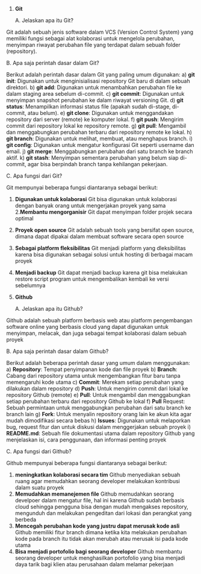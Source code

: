 1. **Git**
   
   A. Jelaskan apa itu Git?
   
Git adalah sebuah jenis software dalam VCS (Version Control System) yang memiliki fungsi sebagai alat kolaborasi untuk mengelola perubahan, menyimpan riwayat perubahan file yang terdapat dalam sebuah folder (repository).

   B. Apa saja perintah dasar dalam Git?
   
Berikut adalah perintah dasar dalam Git yang paling umum digunakan:
  a) **git init**: Digunakan untuk menginisialisasi repository Git baru di dalam sebuah direktori.
  b) **git add**: Digunakan untuk menambahkan perubahan file ke dalam staging area sebelum di-commit.
  c) **git commit**: Digunakan untuk menyimpan snapshot perubahan ke dalam riwayat versioning Git.
  d) **git status**: Menampilkan informasi status file (apakah sudah di-stage, di-commit, atau belum).
  e) **git clone**: Digunakan untuk menggandakan repository dari server (remote) ke komputer lokal.
  f) **git push**: Mengirim commit dari repository lokal ke repository remote.
  g) **git pull**: Mengambil dan menggabungkan perubahan terbaru dari repository remote ke lokal.
  h) **git branch**: Digunakan untuk melihat, membuat, atau menghapus branch.
  i) **git config**: Digunakan untuk mengatur konfigurasi Git seperti username dan email.
  j) **git merge**: Menggabungkan perubahan dari satu branch ke branch aktif.
  k) **git stash**: Menyimpan sementara perubahan yang belum siap di-commit, agar bisa berpindah branch tanpa kehilangan pekerjaan.    
  
   C. Apa fungsi dari Git?
   
 Git mempunyai beberapa fungsi diantaranya sebagai berikut:
  1. **Digunakan untuk kolaborasi**
     Git bisa digunakan untuk kolaborasi dengan banyak orang untuk mengerjakan proyek yang sama
  2.**Membantu mengorganisir**
     Git dapat menyimpan folder projek secara optimal
  3. **Proyek open source**
     Git adalah sebuah tools yang bersifat open source, dimana dapat dipakai dalam membuat software secara open source
  4. **Sebagai platform fleksibilitas**
     Git menjadi platform yang dleksibilitas karena bisa digunakan sebagai solusi untuk hosting di berbagai macam proyek
  5. **Menjadi backup**
     Git dapat menjadi backup karena git bisa melakukan restore script program untuk mengembalikan kembali ke versi sebelumnya

2. **Github**
   
   A. Jelaskan apa itu Github?
   
Github adalah sebuah platform berbasis web atau platform pengembangan software online yang berbasis cloud yang dapat digunakan untuk menyimpan, melacak, dan juga sebagai tempat kolaborasi dalam sebuah proyek

   B. Apa saja perintah dasar dalam Github?
   
Berikut adalah beberapa perintah dasar yang umum dalam menggunakan:
  a) **Repository**: Tempat penyimpanan kode dan file proyek
  b) **Branch**: Cabang dari repository utama untuk mengembangkan fitur baru tanpa memengaruhi kode utama
  c) **Commit**: Merekam setiap perubahan yang dilakukan dalam repository
  d) **Push**: Untuk mengirim commit dari lokal ke repository Github (remote)
  e) **Pull**: Untuk mengambil dan menggabungkan setiap perubahan terbaru dari repository Github ke lokal
  f) **Pull** Request: Sebuah permintaan untuk menggabungkan perubahan dari satu branch ke branch lain
  g) **Fork**: Untuk menyalin repository orang lain ke akun kita agar mudah dimodifikasi secara bebas
  h) **Issues**: Digunakan untuk melaporkan bug, request fitur dan untuk diskusi dalam menggerjakan sebuah proyek
  i) **README.md**: Sebuah file dokumentasi utama dalam repository Github yang menjelaskan isi, cara penggunaan, dan informasi penting proyek
  
   C. Apa fungsi dari Github?

Github mempunyai beberapa fungsi diantaranya sebagai berikut:
  1. **meningkatkan kolaborasi secara tim**
     Github menyediakan sebuah ruang agar memudahkan seorang developer melakukan kontribusi dalam suatu proyek
  2. **Memudahkan memanejemen file**
     Github memudahkan seorang develpoer dalam mengatur file, hal ini karena Github sudah berbasis cloud sehingga pengguna bisa dengan mudah mengakses repository, mengunduh dan melakukan pengeditan dari lokasi dan perangkat yang berbeda
  3. **Mencegah perubahan kode yang justru dapat merusak kode asli**
     Github memiliki fitur branch dimana ketika kita melakukan perubahan kode pada branch itu tidak akan merubah atau merusak isi pada kode utama
  5. **Bisa menjadi portofolio bagi seorang developer**
     Github membantu seorang developer untuk menghasilkan portofolio yang bisa menjadi daya tarik bagi klien atau perusahaan dalam melamar pekerjaan
